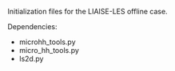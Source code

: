 Initialization files for the LIAISE-LES offline case.

Dependencies: 
 - microhh_tools.py
 - micro_hh_tools.py
 - ls2d.py
